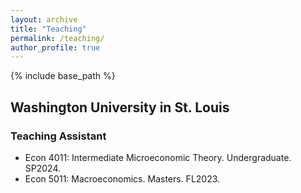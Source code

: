 ```yaml
---
layout: archive
title: "Teaching"
permalink: /teaching/
author_profile: true
---
```


{% include base_path %}

## Washington University in St. Louis
### Teaching Assistant
- Econ 4011: Intermediate Microeconomic Theory. Undergraduate. SP2024.
- Econ 5011: Macroeconomics. Masters. FL2023.
